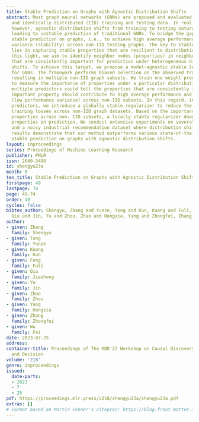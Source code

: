 ```yaml
---
title: Stable Prediction on Graphs with Agnostic Distribution Shifts
abstract: Most graph neural networks (GNNs) are proposed and evaluated under independent
  and identically distributed (IID) training and testing data. In real-world applications,
  however, agnostic distribution shifts from training to testing naturally exist,
  leading to unstable prediction of traditional GNNs. To bridge the gap, we pursue
  stable prediction on graphs, i.e., to achieve high average performance and low performance
  variance (stability) across non-IID testing graphs. The key to stable prediction
  lies in capturing stable properties that are resilient to distribution shifts. In
  this light, we aim to identify neighbor nodes (properties) in neighborhood aggregation
  that are consistently important for prediction under heterogeneous distribution
  shifts. To achieve this target, we propose a model-agnostic stable learning framework
  for GNNs. The framework performs biased selection on the observed training graph,
  resulting in multiple non-IID graph subsets. We train one weight predictor per subset
  to measure the importance of properties under a particular distribution shift, and
  multiple predictors could tell the properties that are consistently important. An
  important property should contribute to high average performance and also stability
  (low performance variance) across non-IID subsets. In this regard, in training importance
  predictors, we introduce a globally stable regularizer to reduce the variance of
  training losses across non-IID graph datasets. Based on the importance weights of
  properties across non- IID subsets, a locally stable regularizer down-weights unstable
  properties in prediction. We conduct extensive experiments on several graph benchmarks
  and a noisy industrial recommendation dataset where distribution shifts exist. The
  results demonstrate that our method outperforms various state-of-the-art GNNs for
  stable prediction on graphs with agnostic distribution shifts.
layout: inproceedings
series: Proceedings of Machine Learning Research
publisher: PMLR
issn: 2640-3498
id: shengyu23a
month: 0
tex_title: Stable Prediction on Graphs with Agnostic Distribution Shifts
firstpage: 49
lastpage: 74
page: 49-74
order: 49
cycles: false
bibtex_author: Shengyu, Zhang and Yunze, Tong and Kun, Kuang and Fuli, Feng and Jiezhong,
  Qiu and Jin, Yu and Zhou, Zhao and Hongxia, Yang and Zhongfei, Zhang and Fei, Wu
author:
- given: Zhang
  family: Shengyu
- given: Tong
  family: Yunze
- given: Kuang
  family: Kun
- given: Feng
  family: Fuli
- given: Qiu
  family: Jiezhong
- given: Yu
  family: Jin
- given: Zhao
  family: Zhou
- given: Yang
  family: Hongxia
- given: Zhang
  family: Zhongfei
- given: Wu
  family: Fei
date: 2023-07-25
address:
container-title: Proceedings of The KDD'23 Workshop on Causal Discovery, Prediction
  and Decision
volume: '218'
genre: inproceedings
issued:
  date-parts:
  - 2023
  - 7
  - 25
pdf: https://proceedings.mlr.press/v218/shengyu23a/shengyu23a.pdf
extras: []
# Format based on Martin Fenner's citeproc: https://blog.front-matter.io/posts/citeproc-yaml-for-bibliographies/
---
```

